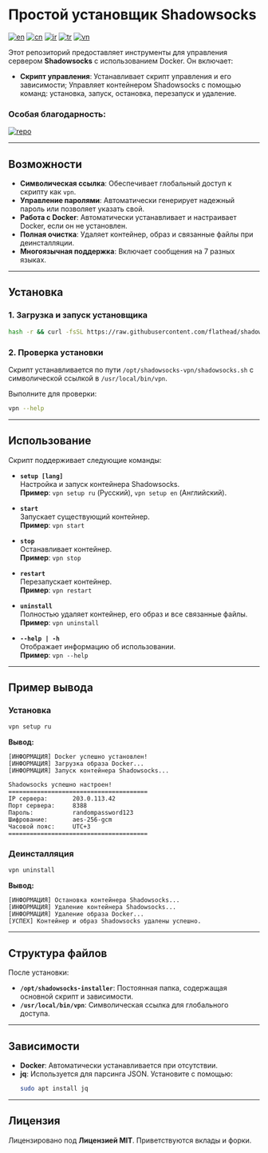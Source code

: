 # Простой установщик Shadowsocks
[![en](https://img.shields.io/badge/lang-en_English-red.svg)](https://github.com/flathead/shadowsocks-installer/blob/master/README.md)
[![cn](https://img.shields.io/badge/lang-cn_中国人-green.svg)](https://github.com/flathead/shadowsocks-installer/blob/master/readme-lang/README.cn.md)
[![ir](https://img.shields.io/badge/lang-ir_فارسی-green.svg)](https://github.com/flathead/shadowsocks-installer/blob/master/readme-lang/README.ir.md)
[![tr](https://img.shields.io/badge/lang-tr_Türkçe-green.svg)](https://github.com/flathead/shadowsocks-installer/blob/master/readme-lang/README.tr.md)
[![vn](https://img.shields.io/badge/lang-vn_Tiếng_Việt-green.svg)](https://github.com/flathead/shadowsocks-installer/blob/master/readme-lang/README.vn.md)

Этот репозиторий предоставляет инструменты для управления сервером **Shadowsocks** с использованием Docker. Он включает:
- **Скрипт управления**: Устанавливает скрипт управления и его зависимости; Управляет контейнером Shadowsocks с помощью команд: установка, запуск, остановка, перезапуск и удаление.

### Особая благодарность:
[![repo](https://img.shields.io/badge/repo-shadowsocks--libev-red.svg)](https://github.com/shadowsocks/shadowsocks-libev)

---

## Возможности

- **Символическая ссылка**: Обеспечивает глобальный доступ к скрипту как `vpn`.
- **Управление паролями**: Автоматически генерирует надежный пароль или позволяет указать свой.
- **Работа с Docker**: Автоматически устанавливает и настраивает Docker, если он не установлен.
- **Полная очистка**: Удаляет контейнер, образ и связанные файлы при деинсталляции.
- **Многоязычная поддержка**: Включает сообщения на 7 разных языках.

---

## Установка

### 1. Загрузка и запуск установщика

```bash
hash -r && curl -fsSL https://raw.githubusercontent.com/flathead/shadowsocks-installer/refs/heads/master/installer.sh -o /tmp/installer.sh && bash /tmp/installer.sh ru
```

### 2. Проверка установки

Скрипт устанавливается по пути `/opt/shadowsocks-vpn/shadowsocks.sh` с символической ссылкой в `/usr/local/bin/vpn`.

Выполните для проверки:
```bash
vpn --help
```

---

## Использование

Скрипт поддерживает следующие команды:

- **`setup [lang]`**  
  Настройка и запуск контейнера Shadowsocks.  
  **Пример**: `vpn setup ru` (Русский), `vpn setup en` (Английский).

- **`start`**  
  Запускает существующий контейнер.  
  **Пример**: `vpn start`

- **`stop`**  
  Останавливает контейнер.  
  **Пример**: `vpn stop`

- **`restart`**  
  Перезапускает контейнер.  
  **Пример**: `vpn restart`

- **`uninstall`**  
  Полностью удаляет контейнер, его образ и все связанные файлы.  
  **Пример**: `vpn uninstall`

- **`--help | -h`**  
  Отображает информацию об использовании.  
  **Пример**: `vpn --help`

---

## Пример вывода

### Установка
```bash
vpn setup ru
```

**Вывод:**
```
[ИНФОРМАЦИЯ] Docker успешно установлен!
[ИНФОРМАЦИЯ] Загрузка образа Docker...
[ИНФОРМАЦИЯ] Запуск контейнера Shadowsocks...

Shadowsocks успешно настроен!
=======================================
IP сервера:       203.0.113.42
Порт сервера:     8388
Пароль:           randompassword123
Шифрование:       aes-256-gcm
Часовой пояс:     UTC+3
=======================================
```

### Деинсталляция
```bash
vpn uninstall
```

**Вывод:**
```
[ИНФОРМАЦИЯ] Остановка контейнера Shadowsocks...
[ИНФОРМАЦИЯ] Удаление контейнера Shadowsocks...
[ИНФОРМАЦИЯ] Удаление образа Docker...
[УСПЕХ] Контейнер и образ Shadowsocks удалены успешно.
```

---

## Структура файлов

После установки:
- **`/opt/shadowsocks-installer`**: Постоянная папка, содержащая основной скрипт и зависимости.
- **`/usr/local/bin/vpn`**: Символическая ссылка для глобального доступа.

---

## Зависимости

- **Docker**: Автоматически устанавливается при отсутствии.
- **jq**: Используется для парсинга JSON. Установите с помощью:
  ```bash
  sudo apt install jq
  ```

---

## Лицензия

Лицензировано под **Лицензией MIT**. Приветствуются вклады и форки.